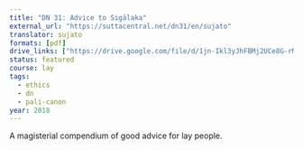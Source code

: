 ```yaml
---
title: "DN 31: Advice to Sigālaka"
external_url: "https://suttacentral.net/dn31/en/sujato"
translator: sujato
formats: [pdf]
drive_links: ["https://drive.google.com/file/d/1jn-Ikl3yJhFBMj2UCe8G-rMfSalAtIuF/view?usp=drivesdk"]
status: featured
course: lay
tags:
  - ethics
  - dn
  - pali-canon
year: 2018
---
```


A magisterial compendium of good advice for lay people.
